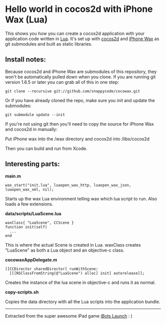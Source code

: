 Hello world in cocos2d with iPhone Wax (Lua)
===

This shows you how you can create a cocos2d application with your application code written in [Lua](lua.org). It's set up with [cocos2d](cocos2d-iphone.org) and [iPhone Wax](http://github.com/probablycorey/wax) as git submodules and built as static libraries.

Install notes:
---

Because cocos2d and iPhone Wax are submodules of this repository, they won't be automatically pulled down when you clone. If you are running git version 1.6.5 or later you can grab all of this in one step:

    git clone --recursive git://github.com/snappycode/cocowax.git
    
Or if you have already cloned the repo, make sure you init and update the submodules:

    git submodule update --init

If you're not using git then you'll need to copy the source for iPhone Wax and cocos2d in manually:

Put iPhone wax into the /wax directory and cocos2d into /libs/cocos2d

Then you can build and run from Xcode.

Interesting parts:
---

**main.m**

    wax_start("init.lua", luaopen_wax_http, luaopen_wax_json, luaopen_wax_xml, nil);
    
Starts up the wax Lua environment telling wax which lua script to run. Also loads a few extensions.

**data/scripts/LuaScene.lua**

    waxClass{ "LuaScene", CCScene }
    function init(self)
      ...
    end

This is where the actual Scene is created in Lua. waxClass creates "LuaScene" as both a Lua object and an objective-c class.

**cocowaxAppDelegate.m**

    [[CCDirector sharedDirector] runWithScene: 
  	  [[[NSClassFromString(@"LuaScene") alloc] init] autorelease]];		
  	  
Creates the instance of the lua scene in objective-c and runs it as normal.

**copy-scripts.sh**

Copies the data directory with all the Lua scripts into the application bundle.



---

Extracted from the super awesome iPad game [iBots Launch](http://ibotslaunch.com)  : )